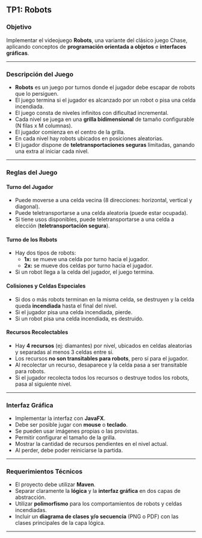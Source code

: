 ## TP1: Robots

### Objetivo

Implementar el videojuego **Robots**, una variante del clásico juego Chase, aplicando conceptos de **programación orientada a objetos** e **interfaces gráficas**.

---

### Descripción del Juego

- **Robots** es un juego por turnos donde el jugador debe escapar de robots que lo persiguen.
- El juego termina si el jugador es alcanzado por un robot o pisa una celda incendiada.
- El juego consta de niveles infinitos con dificultad incremental.
- Cada nivel se juega en una **grilla bidimensional** de tamaño configurable (N filas x M columnas).
- El jugador comienza en el centro de la grilla.
- En cada nivel hay robots ubicados en posiciones aleatorias.
- El jugador dispone de **teletransportaciones seguras** limitadas, ganando una extra al iniciar cada nivel.

---

### Reglas del Juego

#### Turno del Jugador

- Puede moverse a una celda vecina (8 direcciones: horizontal, vertical y diagonal).
- Puede teletransportarse a una celda aleatoria (puede estar ocupada).
- Si tiene usos disponibles, puede teletransportarse a una celda a elección (**teletransportación segura**).

#### Turno de los Robots

- Hay dos tipos de robots:
  - **1x:** se mueve una celda por turno hacia el jugador.
  - **2x:** se mueve dos celdas por turno hacia el jugador.
- Si un robot llega a la celda del jugador, el juego termina.

#### Colisiones y Celdas Especiales

- Si dos o más robots terminan en la misma celda, se destruyen y la celda queda **incendiada** hasta el final del nivel.
- Si el jugador pisa una celda incendiada, pierde.
- Si un robot pisa una celda incendiada, es destruido.

#### Recursos Recolectables

- Hay **4 recursos** (ej: diamantes) por nivel, ubicados en celdas aleatorias y separadas al menos 3 celdas entre sí.
- Los recursos **no son transitables para robots**, pero sí para el jugador.
- Al recolectar un recurso, desaparece y la celda pasa a ser transitable para robots.
- Si el jugador recolecta todos los recursos o destruye todos los robots, pasa al siguiente nivel.

---

### Interfaz Gráfica

- Implementar la interfaz con **JavaFX**.
- Debe ser posible jugar con **mouse** o **teclado**.
- Se pueden usar imágenes propias o las provistas.
- Permitir configurar el tamaño de la grilla.
- Mostrar la cantidad de recursos pendientes en el nivel actual.
- Al perder, debe poder reiniciarse la partida.

---

### Requerimientos Técnicos

- El proyecto debe utilizar **Maven**.
- Separar claramente la **lógica** y la **interfaz gráfica** en dos capas de abstracción.
- Utilizar **polimorfismo** para los comportamientos de robots y celdas incendiadas.
- Incluir un **diagrama de clases y/o secuencia** (PNG o PDF) con las clases principales de la capa lógica.

---

